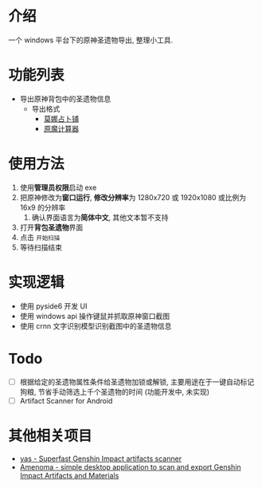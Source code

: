 # 介绍

一个 windows 平台下的原神圣遗物导出, 整理小工具. 

# 功能列表

- 导出原神背包中的圣遗物信息
  - 导出格式
    - [莫娜占卜铺](https://www.mona-uranai.com/artifacts)
    - [原魔计算器](https://genshin.mingyulab.com/)

# 使用方法

1. 使用**管理员权限**启动 exe
2. 把原神修改为**窗口运行**, **修改分辨率**为 1280x720 或 1920x1080 或比例为 16x9 的分辨率
   1. 确认界面语言为**简体中文**, 其他文本暂不支持
3. 打开**背包圣遗物**界面
4. 点击 `开始扫描`
5. 等待扫描结束

# 实现逻辑

- 使用 pyside6 开发 UI
- 使用 windows api 操作键鼠并抓取原神窗口截图
- 使用 crnn 文字识别模型识别截图中的圣遗物信息

# Todo

- [ ] 根据给定的圣遗物属性条件给圣遗物加锁或解锁, 主要用途在于一键自动标记狗粮, 节省手动筛选上千个圣遗物的时间 (功能开发中, 未实现)
- [ ] Artifact Scanner for Android

# 其他相关项目

- [yas - Superfast Genshin Impact artifacts scanner](https://github.com/wormtql/yas/)
- [Amenoma - simple desktop application to scan and export Genshin Impact Artifacts and Materials](https://github.com/daydreaming666/Amenoma)

